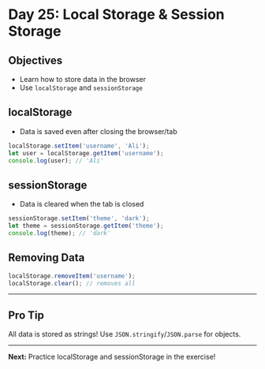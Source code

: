 # Day 25: Local Storage & Session Storage

## Objectives
- Learn how to store data in the browser
- Use `localStorage` and `sessionStorage`

## localStorage
- Data is saved even after closing the browser/tab
```js
localStorage.setItem('username', 'Ali');
let user = localStorage.getItem('username');
console.log(user); // 'Ali'
```

## sessionStorage
- Data is cleared when the tab is closed
```js
sessionStorage.setItem('theme', 'dark');
let theme = sessionStorage.getItem('theme');
console.log(theme); // 'dark'
```

## Removing Data
```js
localStorage.removeItem('username');
localStorage.clear(); // removes all
```

---

## Pro Tip
All data is stored as strings! Use `JSON.stringify`/`JSON.parse` for objects.

---

**Next:** Practice localStorage and sessionStorage in the exercise!

